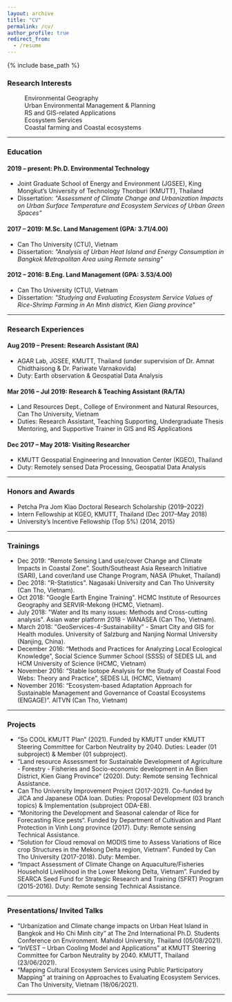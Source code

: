 ```yaml
---
layout: archive
title: "CV"
permalink: /cv/
author_profile: true
redirect_from:
  - /resume
---
```


{% include base_path %}

### Research Interests
<dl>
    <dd> Environmental Geography </dd> 
    <dd> Urban Environmental Management & Planning </dd> 
    <dd> RS and GIS-related Applications </dd> 
    <dd> Ecosystem Services </dd> 
    <dd> Coastal farming and Coastal ecosystems </dd> 
</dl>

<hr>

### Education  
#### 2019 – present: Ph.D. Environmental Technology
<ul>
    <li> Joint Graduate School of Energy and Environment (JGSEE), King Mongkut’s University of Technology Thonburi (KMUTT), Thailand </li>
    <li> Dissertation: <i>"Assessment of Climate Change and Urbanization Impacts on Urban Surface Temperature and Ecosystem Services of Urban Green Spaces"</i></li>
</ul>

#### 2017 – 2019: M.Sc. Land Management (GPA: 3.71/4.00) 
<ul>
    <li> Can Tho University (CTU), Vietnam </li>
    <li> Dissertation: <i>"Analysis of Urban Heat Island and Energy Consumption in Bangkok Metropolitan Area using Remote sensing"</i> </li>
</ul>

#### 2012 – 2016: B.Eng. Land Management (GPA: 3.53/4.00) 
<ul>
    <li> Can Tho University (CTU), Vietnam </li>
    <li> Dissertation: <i>"Studying and Evaluating Ecosystem Service Values of Rice-Shrimp Farming in An Minh district, Kien Giang province" </i> </li>
</ul>
<hr>

### Research Experiences
#### Aug 2019 – Present: Research Assistant (RA)
<ul>
    <li> AGAR Lab, JGSEE, KMUTT, Thailand (under supervision of Dr. Amnat Chidthaisong & Dr. Pariwate Varnakovida) </li> 
    <li> Duty: Earth observation & Geospatial Data Analysis </li> 
</ul>

#### Mar 2016 – Jul 2019: Research & Teaching Assistant (RA/TA)
<ul>
    <li> Land Resources Dept., College of Environment and Natural Resources, Can Tho University, Vietnam </li> 
    <li> Duties: Research Assistant, Teaching Supporting, Undergraduate Thesis Mentoring, and Supportive Trainer in GIS and RS Applications </li> 
</ul>

#### Dec 2017 – May 2018: Visiting Researcher
<ul>
    <li> KMUTT Geospatial Engineering and Innovation Center (KGEO), Thailand</li> 
    <li> Duty: Remotely sensed Data Processing, Geospatial Data Analysis</li> 
</ul>
<hr>

### Honors and Awards 
<ul>
    <li> Petcha Pra Jom Klao Doctoral Research Scholarship          (2019–2022) </li> 
    <li> Intern Fellowship at KGEO, KMUTT, Thailand                 (Dec 2017–May 2018) </li> 
    <li> University’s Incentive Fellowship (Top 5%)                 (2014, 2015) </li> 
</ul>

<hr>

### Trainings 
<ul>
    <li> Dec 2019: “Remote Sensing Land use/cover Change and Climate Impacts in Coastal Zone”. South/Southeast Asia Research Initiative (SARI), Land cover/land use Change Program, NASA (Phuket, Thailand) </li> 
    <li> Dec 2018: "R-Statistics". Nagasaki University and Can Tho University (Can Tho, Vietnam). </li> 
    <li> Oct 2018: "Google Earth Engine Training". HCMC Institute of Resources Geography and SERVIR-Mekong (HCMC, Vietnam). </li> 
    <li> July 2018: "Water and Its many issues: Methods and Cross-cutting analysis". Asian water platform 2018 - WANASEA (Can Tho, Vietnam). </li> 
    <li> March 2018: "GeoServices-4-Sustainability" - Smart City and GIS for Health modules. University of Salzburg and Nanjing Normal University (Nanjing, China). </li> 
    <li> December 2016: “Methods and Practices for Analyzing Local Ecological Knowledge”, Social Science Summer School (SSSS) of SEDES IJL and HCM University of Science (HCMC, Vietnam) </li> 
    <li> November 2016: “Stable Isotope Analysis for the Study of Coastal Food Webs: Theory and Practice”, SEDES IJL (HCMC, Vietnam) </li> 
    <li> November 2016: “Ecosystem-based Adaptation Approach for Sustainable Management and Governance of Coastal Ecosystems (ENGAGE)”. AITVN (Can Tho, Vietnam) </li> 
</ul>

<hr>

### Projects 
<ul>
    <li> “So COOL KMUTT Plan” (2021). Funded by KMUTT under KMUTT Steering Committee for Carbon Neutrality by 2040. Duties: Leader (01 subproject) & Member (01 subproject). </li> 
    <li> “Land resource Assessment for Sustainable Development of Agriculture - Forestry - Fisheries and Socio-economic development in An Bien District, Kien Giang Province” (2020). Duty: Remote sensing Technical Assistance. </li> 
    <li> Can Tho University Improvement Project (2017-2021). Co-funded by JICA and Japanese ODA loan. Duties: Proposal Development (03 branch topics) & Implementation (subproject ODA-E8). </li> 
    <li> “Monitoring the Development and Seasonal calendar of Rice for Forecasting Rice pests“. Funded by Department of Cultivation and Plant Protection in Vinh Long province (2017). Duty: Remote sensing Technical Assistance. </li> 
    <li> “Solution for Cloud removal on MODIS time to Assess Variations of Rice crop Structures in the Mekong Delta region, Vietnam”. Funded by Can Tho University (2017-2018). Duty: Member. </li> 
    <li> “Impact Assessment of Climate Change on Aquaculture/Fisheries Household Livelihood in the Lower Mekong Delta, Vietnam”. Funded by SEARCA Seed Fund for Strategic Research and Training (SFRT) Program (2015-2016). Duty: Remote sensing Technical Assistance. </li> 
</ul>

<hr>

### Presentations/ Invited Talks 
<ul>
    <li> "Urbanization and Climate change impacts on Urban Heat Island in Bangkok and Ho Chi Minh city” at The 2nd International Ph.D. Students Conference on Environment. Mahidol University, Thailand (05/08/2021). </li>
    <li> “InVEST – Urban Cooling Model and Applications” at KMUTT Steering Committee for Carbon Neutrality by 2040. KMUTT, Thailand (23/06/2021). </li>
    <li> “Mapping Cultural Ecosystem Services using Public Participatory Mapping” at training on Approaches to Evaluating Ecosystem Services. Can Tho University, Vietnam (18/06/2021). </li>
</ul>

<hr>